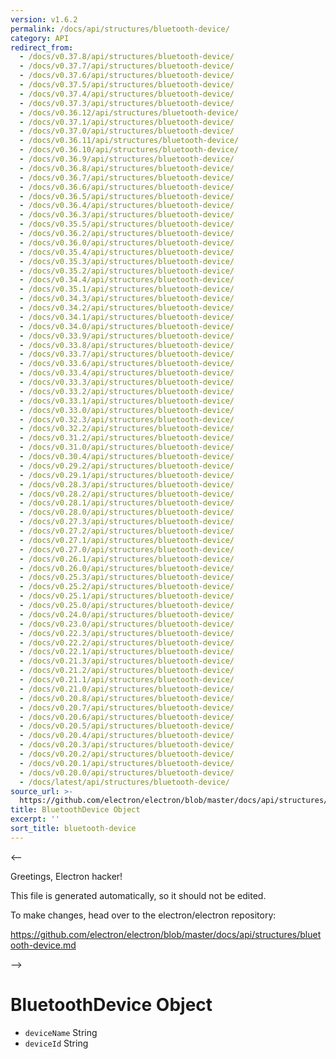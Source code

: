 ```yaml
---
version: v1.6.2
permalink: /docs/api/structures/bluetooth-device/
category: API
redirect_from:
  - /docs/v0.37.8/api/structures/bluetooth-device/
  - /docs/v0.37.7/api/structures/bluetooth-device/
  - /docs/v0.37.6/api/structures/bluetooth-device/
  - /docs/v0.37.5/api/structures/bluetooth-device/
  - /docs/v0.37.4/api/structures/bluetooth-device/
  - /docs/v0.37.3/api/structures/bluetooth-device/
  - /docs/v0.36.12/api/structures/bluetooth-device/
  - /docs/v0.37.1/api/structures/bluetooth-device/
  - /docs/v0.37.0/api/structures/bluetooth-device/
  - /docs/v0.36.11/api/structures/bluetooth-device/
  - /docs/v0.36.10/api/structures/bluetooth-device/
  - /docs/v0.36.9/api/structures/bluetooth-device/
  - /docs/v0.36.8/api/structures/bluetooth-device/
  - /docs/v0.36.7/api/structures/bluetooth-device/
  - /docs/v0.36.6/api/structures/bluetooth-device/
  - /docs/v0.36.5/api/structures/bluetooth-device/
  - /docs/v0.36.4/api/structures/bluetooth-device/
  - /docs/v0.36.3/api/structures/bluetooth-device/
  - /docs/v0.35.5/api/structures/bluetooth-device/
  - /docs/v0.36.2/api/structures/bluetooth-device/
  - /docs/v0.36.0/api/structures/bluetooth-device/
  - /docs/v0.35.4/api/structures/bluetooth-device/
  - /docs/v0.35.3/api/structures/bluetooth-device/
  - /docs/v0.35.2/api/structures/bluetooth-device/
  - /docs/v0.34.4/api/structures/bluetooth-device/
  - /docs/v0.35.1/api/structures/bluetooth-device/
  - /docs/v0.34.3/api/structures/bluetooth-device/
  - /docs/v0.34.2/api/structures/bluetooth-device/
  - /docs/v0.34.1/api/structures/bluetooth-device/
  - /docs/v0.34.0/api/structures/bluetooth-device/
  - /docs/v0.33.9/api/structures/bluetooth-device/
  - /docs/v0.33.8/api/structures/bluetooth-device/
  - /docs/v0.33.7/api/structures/bluetooth-device/
  - /docs/v0.33.6/api/structures/bluetooth-device/
  - /docs/v0.33.4/api/structures/bluetooth-device/
  - /docs/v0.33.3/api/structures/bluetooth-device/
  - /docs/v0.33.2/api/structures/bluetooth-device/
  - /docs/v0.33.1/api/structures/bluetooth-device/
  - /docs/v0.33.0/api/structures/bluetooth-device/
  - /docs/v0.32.3/api/structures/bluetooth-device/
  - /docs/v0.32.2/api/structures/bluetooth-device/
  - /docs/v0.31.2/api/structures/bluetooth-device/
  - /docs/v0.31.0/api/structures/bluetooth-device/
  - /docs/v0.30.4/api/structures/bluetooth-device/
  - /docs/v0.29.2/api/structures/bluetooth-device/
  - /docs/v0.29.1/api/structures/bluetooth-device/
  - /docs/v0.28.3/api/structures/bluetooth-device/
  - /docs/v0.28.2/api/structures/bluetooth-device/
  - /docs/v0.28.1/api/structures/bluetooth-device/
  - /docs/v0.28.0/api/structures/bluetooth-device/
  - /docs/v0.27.3/api/structures/bluetooth-device/
  - /docs/v0.27.2/api/structures/bluetooth-device/
  - /docs/v0.27.1/api/structures/bluetooth-device/
  - /docs/v0.27.0/api/structures/bluetooth-device/
  - /docs/v0.26.1/api/structures/bluetooth-device/
  - /docs/v0.26.0/api/structures/bluetooth-device/
  - /docs/v0.25.3/api/structures/bluetooth-device/
  - /docs/v0.25.2/api/structures/bluetooth-device/
  - /docs/v0.25.1/api/structures/bluetooth-device/
  - /docs/v0.25.0/api/structures/bluetooth-device/
  - /docs/v0.24.0/api/structures/bluetooth-device/
  - /docs/v0.23.0/api/structures/bluetooth-device/
  - /docs/v0.22.3/api/structures/bluetooth-device/
  - /docs/v0.22.2/api/structures/bluetooth-device/
  - /docs/v0.22.1/api/structures/bluetooth-device/
  - /docs/v0.21.3/api/structures/bluetooth-device/
  - /docs/v0.21.2/api/structures/bluetooth-device/
  - /docs/v0.21.1/api/structures/bluetooth-device/
  - /docs/v0.21.0/api/structures/bluetooth-device/
  - /docs/v0.20.8/api/structures/bluetooth-device/
  - /docs/v0.20.7/api/structures/bluetooth-device/
  - /docs/v0.20.6/api/structures/bluetooth-device/
  - /docs/v0.20.5/api/structures/bluetooth-device/
  - /docs/v0.20.4/api/structures/bluetooth-device/
  - /docs/v0.20.3/api/structures/bluetooth-device/
  - /docs/v0.20.2/api/structures/bluetooth-device/
  - /docs/v0.20.1/api/structures/bluetooth-device/
  - /docs/v0.20.0/api/structures/bluetooth-device/
  - /docs/latest/api/structures/bluetooth-device/
source_url: >-
  https://github.com/electron/electron/blob/master/docs/api/structures/bluetooth-device.md
title: BluetoothDevice Object
excerpt: ''
sort_title: bluetooth-device
---
```



<--

Greetings, Electron hacker!

This file is generated automatically, so it should not be edited.

To make changes, head over to the electron/electron repository:

https://github.com/electron/electron/blob/master/docs/api/structures/bluetooth-device.md

-->

# BluetoothDevice Object

*   `deviceName` String
*   `deviceId` String
